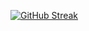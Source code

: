 [![GitHub Streak](https://streak-stats.demolab.com?user=Yash010101&theme=dark)](https://git.io/streak-stats)
